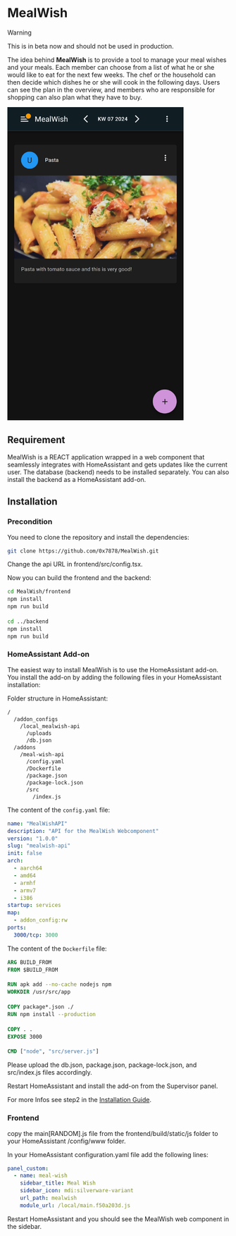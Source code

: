 # MealWish

> [!WARNING]  
> This is in beta now and should not be used in production.

The idea behind **MealWish** is to provide a tool to manage your meal wishes and your meals. 
Each member can choose from a list of what he or she would like to eat for the next few weeks. 
The chef or the household can then decide which dishes he or she will cook in the
following days. Users can see the plan in the overview, and members who are responsible for 
shopping can also plan what they have to buy.

<img src="docs/start.png" alt="Meal Wish" width="400" />

## Requirement

MealWish is a REACT application wrapped in a web component that seamlessly integrates with
HomeAssistant and gets updates like the current user. The database (backend) needs to be
installed separately. You can also install the backend as a HomeAssistant add-on.

## Installation

### Precondition

You need to clone the repository and install the dependencies:

```bash
git clone https://github.com/0x7878/MealWish.git
```

Change the api URL in frontend/src/config.tsx.

Now you can build the frontend and the backend:

``` bash
cd MealWish/frontend
npm install
npm run build

cd ../backend
npm install
npm run build
```

### HomeAssistant Add-on

The easiest way to install MealWish is to use the HomeAssistant add-on. You install the
add-on by adding the following files in your HomeAssistant installation:

Folder structure in HomeAssistant:
```plaintext
/
  /addon_configs
    /local_mealwish-api
      /uploads
      /db.json
  /addons
    /meal-wish-api
      /config.yaml
      /Dockerfile
      /package.json
      /package-lock.json
      /src
        /index.js
```

The content of the `config.yaml` file:

```yaml
name: "MealWishAPI"
description: "API for the MealWish Webcomponent"
version: "1.0.0"
slug: "mealwish-api"
init: false
arch:
  - aarch64
  - amd64
  - armhf
  - armv7
  - i386
startup: services
map:
  - addon_config:rw
ports:
  3000/tcp: 3000
```

The content of the `Dockerfile` file:

```Dockerfile
ARG BUILD_FROM
FROM $BUILD_FROM

RUN apk add --no-cache nodejs npm
WORKDIR /usr/src/app

COPY package*.json ./
RUN npm install --production

COPY . .
EXPOSE 3000

CMD ["node", "src/server.js"]
```
Please upload the db.json, package.json, package-lock.json, and src/index.js files accordingly.

Restart HomeAssistant and install the add-on from the Supervisor panel.

For more Infos see step2 in the [Installation Guide](https://developers.home-assistant.io/docs/add-ons/tutorial/).

### Frontend

copy the main[RANDOM].js file from the frontend/build/static/js folder to your HomeAssistant /config/www folder.

In your HomeAssistant configuration.yaml file add the following lines:

```yaml
panel_custom:
  - name: meal-wish
    sidebar_title: Meal Wish
    sidebar_icon: mdi:silverware-variant
    url_path: mealwish
    module_url: /local/main.f50a203d.js
```

Restart HomeAssistant and you should see the MealWish web component in the sidebar.